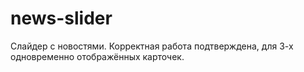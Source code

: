 # news-slider
Слайдер с новостями. Корректная работа подтверждена, для 3-х одновременно отображённых карточек.
